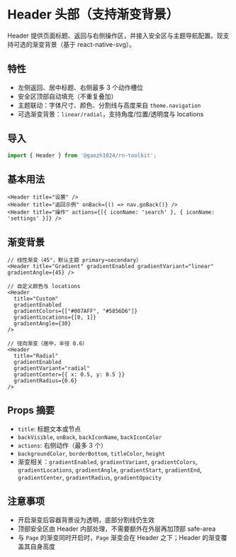 # Header 头部（支持渐变背景）

Header 提供页面标题、返回与右侧操作区，并接入安全区与主题导航配置。现支持可选的渐变背景（基于 react-native-svg）。

## 特性

- 左侧返回、居中标题、右侧最多 3 个动作槽位
- 安全区顶部自动填充（不重复叠加）
- 主题联动：字体尺寸、颜色、分割线与高度来自 `theme.navigation`
- 可选渐变背景：`linear/radial`，支持角度/位置/透明度与 locations

## 导入

```ts
import { Header } from '@gaozh1024/rn-toolkit';
```

## 基本用法

```tsx
<Header title="设置" />
<Header title="返回示例" onBack={() => nav.goBack()} />
<Header title="操作" actions={[{ iconName: 'search' }, { iconName: 'settings' }]} />
```

## 渐变背景

```tsx
// 线性渐变（45°，默认主题 primary→secondary）
<Header title="Gradient" gradientEnabled gradientVariant="linear" gradientAngle={45} />

// 自定义颜色与 locations
<Header
  title="Custom"
  gradientEnabled
  gradientColors={["#007AFF", "#5856D6"]}
  gradientLocations={[0, 1]}
  gradientAngle={30}
/>

// 径向渐变（居中，半径 0.6）
<Header
  title="Radial"
  gradientEnabled
  gradientVariant="radial"
  gradientCenter={{ x: 0.5, y: 0.5 }}
  gradientRadius={0.6}
/>
```

## Props 摘要

- `title`: 标题文本或节点
- `backVisible`, `onBack`, `backIconName`, `backIconColor`
- `actions`: 右侧动作（最多 3 个）
- `backgroundColor`, `borderBottom`, `titleColor`, `height`
- 渐变相关：`gradientEnabled`, `gradientVariant`, `gradientColors`, `gradientLocations`, `gradientAngle`, `gradientStart`, `gradientEnd`, `gradientCenter`, `gradientRadius`, `gradientOpacity`

## 注意事项

- 开启渐变后容器背景设为透明，底部分割线仍生效
- 顶部安全区由 Header 内部处理，不需要额外在外层再加顶部 safe-area
- 与 `Page` 的渐变同时开启时，`Page` 渐变会在 Header 之下；Header 的渐变覆盖其自身高度
